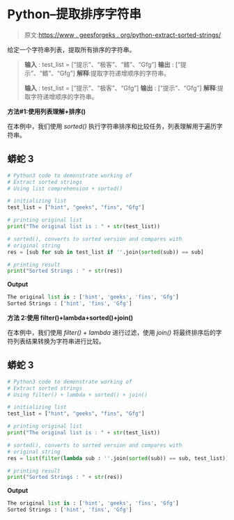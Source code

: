 # Python–提取排序字符串

> 原文:[https://www . geesforgeks . org/python-extract-sorted-strings/](https://www.geeksforgeeks.org/python-extract-sorted-strings/)

给定一个字符串列表，提取所有排序的字符串。

> **输入** : test_list = [“提示”、“极客”、“鳍”、“Gfg”]
> **输出** : [“提示”、“鳍”、“Gfg”]
> **解释**:提取字符递增顺序的字符串。
> 
> **输入** : test_list = [“提示”、“极客”、“Gfg”]
> **输出** : [“提示”、“Gfg”]
> **解释**:提取字符递增顺序的字符串。

**方法#1:使用列表理解+排序()**

在本例中，我们使用 *sorted()* 执行字符串排序和比较任务，列表理解用于遍历字符串。

## 蟒蛇 3

```py
# Python3 code to demonstrate working of
# Extract sorted strings
# Using list comprehension + sorted()

# initializing list
test_list = ["hint", "geeks", "fins", "Gfg"]

# printing original list
print("The original list is : " + str(test_list))

# sorted(), converts to sorted version and compares with
# original string
res = [sub for sub in test_list if ''.join(sorted(sub)) == sub]

# printing result
print("Sorted Strings : " + str(res))
```

**Output**

```py
The original list is : ['hint', 'geeks', 'fins', 'Gfg']
Sorted Strings : ['hint', 'fins', 'Gfg']

```

**方法 2:使用 filter()+lambda+sorted()+join()**

在本例中，我们使用 *filter() + lambda* 进行过滤，使用 *join()* 将最终排序后的字符列表结果转换为字符串进行比较。

## 蟒蛇 3

```py
# Python3 code to demonstrate working of 
# Extract sorted strings
# Using filter() + lambda + sorted() + join()

# initializing list
test_list = ["hint", "geeks", "fins", "Gfg"]

# printing original list
print("The original list is : " + str(test_list))

# sorted(), converts to sorted version and compares with 
# original string
res = list(filter(lambda sub : ''.join(sorted(sub)) == sub, test_list))

# printing result 
print("Sorted Strings : " + str(res))
```

**Output**

```py
The original list is : ['hint', 'geeks', 'fins', 'Gfg']
Sorted Strings : ['hint', 'fins', 'Gfg']

```